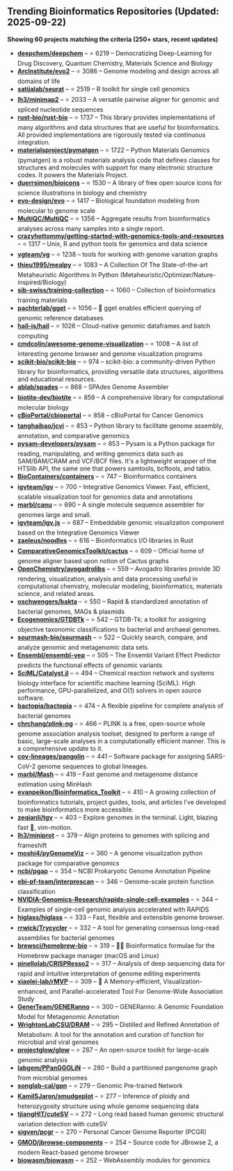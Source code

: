 ## Trending Bioinformatics Repositories (Updated: 2025-09-22)

**Showing 60 projects matching the criteria (250+ stars, recent updates)**

- **[deepchem/deepchem](https://github.com/deepchem/deepchem)** – ⭐ 6219 – Democratizing Deep-Learning for Drug Discovery, Quantum Chemistry, Materials Science and Biology
- **[ArcInstitute/evo2](https://github.com/ArcInstitute/evo2)** – ⭐ 3086 – Genome modeling and design across all domains of life
- **[satijalab/seurat](https://github.com/satijalab/seurat)** – ⭐ 2519 – R toolkit for single cell genomics
- **[lh3/minimap2](https://github.com/lh3/minimap2)** – ⭐ 2033 – A versatile pairwise aligner for genomic and spliced nucleotide sequences
- **[rust-bio/rust-bio](https://github.com/rust-bio/rust-bio)** – ⭐ 1737 – This library provides implementations of many algorithms and data structures that are useful for bioinformatics. All provided implementations are rigorously tested via continuous integration.
- **[materialsproject/pymatgen](https://github.com/materialsproject/pymatgen)** – ⭐ 1722 – Python Materials Genomics (pymatgen) is a robust materials analysis code that defines classes for structures and molecules with support for many electronic structure codes. It powers the Materials Project.
- **[duerrsimon/bioicons](https://github.com/duerrsimon/bioicons)** – ⭐ 1530 – A library of free open source icons for science illustrations in biology and chemistry
- **[evo-design/evo](https://github.com/evo-design/evo)** – ⭐ 1417 – Biological foundation modeling from molecular to genome scale
- **[MultiQC/MultiQC](https://github.com/MultiQC/MultiQC)** – ⭐ 1356 – Aggregate results from bioinformatics analyses across many samples into a single report.
- **[crazyhottommy/getting-started-with-genomics-tools-and-resources](https://github.com/crazyhottommy/getting-started-with-genomics-tools-and-resources)** – ⭐ 1317 – Unix, R and python tools for genomics and data science
- **[vgteam/vg](https://github.com/vgteam/vg)** – ⭐ 1238 – tools for working with genome variation graphs
- **[thieu1995/mealpy](https://github.com/thieu1995/mealpy)** – ⭐ 1083 – A Collection Of The State-of-the-art Metaheuristic Algorithms In Python (Metaheuristic/Optimizer/Nature-inspired/Biology)
- **[sib-swiss/training-collection](https://github.com/sib-swiss/training-collection)** – ⭐ 1060 – Collection of bioinformatics training materials
- **[pachterlab/gget](https://github.com/pachterlab/gget)** – ⭐ 1056 – 🧬 gget enables efficient querying of genomic reference databases
- **[hail-is/hail](https://github.com/hail-is/hail)** – ⭐ 1026 – Cloud-native genomic dataframes and batch computing
- **[cmdcolin/awesome-genome-visualization](https://github.com/cmdcolin/awesome-genome-visualization)** – ⭐ 1008 – A list of interesting genome browser and genome visualization programs
- **[scikit-bio/scikit-bio](https://github.com/scikit-bio/scikit-bio)** – ⭐ 974 – scikit-bio: a community-driven Python library for bioinformatics, providing versatile data structures, algorithms and educational resources.
- **[ablab/spades](https://github.com/ablab/spades)** – ⭐ 868 – SPAdes Genome Assembler
- **[biotite-dev/biotite](https://github.com/biotite-dev/biotite)** – ⭐ 859 – A comprehensive library for computational molecular biology
- **[cBioPortal/cbioportal](https://github.com/cBioPortal/cbioportal)** – ⭐ 858 – cBioPortal for Cancer Genomics
- **[tanghaibao/jcvi](https://github.com/tanghaibao/jcvi)** – ⭐ 853 – Python library to facilitate genome assembly, annotation, and comparative genomics
- **[pysam-developers/pysam](https://github.com/pysam-developers/pysam)** – ⭐ 853 – Pysam is a Python package for reading, manipulating, and writing genomics data such as SAM/BAM/CRAM and VCF/BCF files. It's a lightweight wrapper of the HTSlib API, the same one that powers samtools, bcftools, and tabix.
- **[BioContainers/containers](https://github.com/BioContainers/containers)** – ⭐ 747 – Bioinformatics containers
- **[igvteam/igv](https://github.com/igvteam/igv)** – ⭐ 700 – Integrative Genomics Viewer. Fast, efficient, scalable visualization tool for genomics data and annotations
- **[marbl/canu](https://github.com/marbl/canu)** – ⭐ 690 – A single molecule sequence assembler for genomes large and small.
- **[igvteam/igv.js](https://github.com/igvteam/igv.js)** – ⭐ 687 – Embeddable genomic visualization component based on the Integrative Genomics Viewer
- **[zaeleus/noodles](https://github.com/zaeleus/noodles)** – ⭐ 616 – Bioinformatics I/O libraries in Rust
- **[ComparativeGenomicsToolkit/cactus](https://github.com/ComparativeGenomicsToolkit/cactus)** – ⭐ 609 – Official home of genome aligner based upon notion of Cactus graphs
- **[OpenChemistry/avogadrolibs](https://github.com/OpenChemistry/avogadrolibs)** – ⭐ 559 – Avogadro libraries provide 3D rendering, visualization, analysis and data processing useful in computational chemistry, molecular modeling, bioinformatics, materials science, and related areas.
- **[oschwengers/bakta](https://github.com/oschwengers/bakta)** – ⭐ 550 – Rapid & standardized annotation of bacterial genomes, MAGs & plasmids
- **[Ecogenomics/GTDBTk](https://github.com/Ecogenomics/GTDBTk)** – ⭐ 542 – GTDB-Tk: a toolkit for assigning objective taxonomic classifications to bacterial and archaeal genomes.
- **[sourmash-bio/sourmash](https://github.com/sourmash-bio/sourmash)** – ⭐ 522 – Quickly search, compare, and analyze genomic and metagenomic data sets.
- **[Ensembl/ensembl-vep](https://github.com/Ensembl/ensembl-vep)** – ⭐ 505 – The Ensembl Variant Effect Predictor predicts the functional effects of genomic variants
- **[SciML/Catalyst.jl](https://github.com/SciML/Catalyst.jl)** – ⭐ 494 – Chemical reaction network and systems biology interface for scientific machine learning (SciML). High performance, GPU-parallelized, and O(1) solvers in open source software.
- **[bactopia/bactopia](https://github.com/bactopia/bactopia)** – ⭐ 474 – A flexible pipeline for complete analysis of bacterial genomes
- **[chrchang/plink-ng](https://github.com/chrchang/plink-ng)** – ⭐ 466 – PLINK is a free, open-source whole genome association analysis toolset, designed to perform a range of basic, large-scale analyses in a computationally efficient manner.  This is a comprehensive update to it.
- **[cov-lineages/pangolin](https://github.com/cov-lineages/pangolin)** – ⭐ 441 – Software package for assigning SARS-CoV-2 genome sequences to global lineages.
- **[marbl/Mash](https://github.com/marbl/Mash)** – ⭐ 419 – Fast genome and metagenome distance estimation using MinHash
- **[evanpeikon/Bioinformatics_Toolkit](https://github.com/evanpeikon/Bioinformatics_Toolkit)** – ⭐ 410 – A growing collection of bioinformatics tutorials, project guides, tools, and articles I’ve developed to make bioinformatics more accessible.
- **[zeqianli/tgv](https://github.com/zeqianli/tgv)** – ⭐ 403 – Explore genomes in the terminal. Light, blazing fast 🚀, vim-motion.
- **[lh3/miniprot](https://github.com/lh3/miniprot)** – ⭐ 379 – Align proteins to genomes with splicing and frameshift
- **[moshi4/pyGenomeViz](https://github.com/moshi4/pyGenomeViz)** – ⭐ 360 – A genome visualization python package for comparative genomics
- **[ncbi/pgap](https://github.com/ncbi/pgap)** – ⭐ 354 – NCBI Prokaryotic Genome Annotation Pipeline
- **[ebi-pf-team/interproscan](https://github.com/ebi-pf-team/interproscan)** – ⭐ 346 – Genome-scale protein function classification
- **[NVIDIA-Genomics-Research/rapids-single-cell-examples](https://github.com/NVIDIA-Genomics-Research/rapids-single-cell-examples)** – ⭐ 344 – Examples of single-cell genomic analysis accelerated with RAPIDS
- **[higlass/higlass](https://github.com/higlass/higlass)** – ⭐ 333 – Fast, flexible and extensible genome browser.
- **[rrwick/Trycycler](https://github.com/rrwick/Trycycler)** – ⭐ 332 – A tool for generating consensus long-read assemblies for bacterial genomes
- **[brewsci/homebrew-bio](https://github.com/brewsci/homebrew-bio)** – ⭐ 319 – :beer::microscope: Bioinformatics formulae for the Homebrew package manager (macOS and Linux)
- **[pinellolab/CRISPResso2](https://github.com/pinellolab/CRISPResso2)** – ⭐ 317 – Analysis of deep sequencing data for rapid and intuitive interpretation of genome editing experiments
- **[xiaolei-lab/rMVP](https://github.com/xiaolei-lab/rMVP)** – ⭐ 309 – :postbox: A Memory-efficient, Visualization-enhanced, and Parallel-accelerated Tool For Genome-Wide Association Study
- **[GenerTeam/GENERanno](https://github.com/GenerTeam/GENERanno)** – ⭐ 300 – GENERanno: A Genomic Foundation Model for Metagenomic Annotation
- **[WrightonLabCSU/DRAM](https://github.com/WrightonLabCSU/DRAM)** – ⭐ 295 – Distilled and Refined Annotation of Metabolism: A tool for the annotation and curation of function for microbial and viral genomes
- **[projectglow/glow](https://github.com/projectglow/glow)** – ⭐ 287 – An open-source toolkit for large-scale genomic analysis
- **[labgem/PPanGGOLiN](https://github.com/labgem/PPanGGOLiN)** – ⭐ 280 – Build a partitioned pangenome graph from microbial genomes
- **[songlab-cal/gpn](https://github.com/songlab-cal/gpn)** – ⭐ 279 – Genomic Pre-trained Network
- **[KamilSJaron/smudgeplot](https://github.com/KamilSJaron/smudgeplot)** – ⭐ 277 – Inference of ploidy and heterozygosity structure using whole genome sequencing data
- **[tjiangHIT/cuteSV](https://github.com/tjiangHIT/cuteSV)** – ⭐ 272 – Long read based human genomic structural variation detection with cuteSV
- **[sigven/pcgr](https://github.com/sigven/pcgr)** – ⭐ 270 – Personal Cancer Genome Reporter (PCGR)
- **[GMOD/jbrowse-components](https://github.com/GMOD/jbrowse-components)** – ⭐ 254 – Source code for JBrowse 2, a modern React-based genome browser
- **[biowasm/biowasm](https://github.com/biowasm/biowasm)** – ⭐ 252 – WebAssembly modules for genomics
